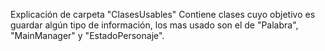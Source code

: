 Explicación de carpeta "ClasesUsables"
Contiene clases cuyo objetivo es guardar algún tipo de información, los mas usado son el de "Palabra", "MainManager" y "EstadoPersonaje".